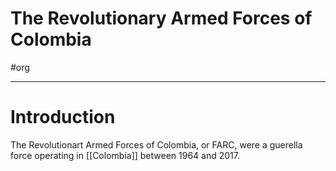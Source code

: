 # The Revolutionary Armed Forces of Colombia
#org 

---
# Introduction
The Revolutionart Armed Forces of Colombia, or FARC, were a guerella force operating in [[Colombia]] between 1964 and 2017. 